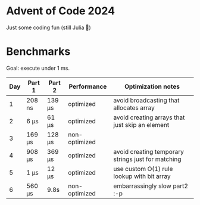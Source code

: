 # Advent of Code 2024

Just some coding fun (still Julia 🤭)

# Benchmarks

Goal: execute under 1 ms.

| Day | Part 1 | Part 2 | Performance   | Optimization notes                                 |
| --- | ------ | ------ | ------------- | -------------------------------------------------- |
| 1   | 208 ns | 139 μs | optimized     | avoid broadcasting that allocates array            |
| 2   | 6 μs   | 61 μs  | optimized     | avoid creating arrays that just skip an element    |
| 3   | 169 μs | 128 μs | non-optimized |                                                    |
| 4   | 908 μs | 369 μs | optimized     | avoid creating temporary strings just for matching |
| 5   | 1 μs   | 12 μs  | optimized     | use custom O(1) rule lookup with bit array         |
| 6   | 560 μs | 9.8s   | non-optimized | embarrassingly slow part2 :-p                      |
